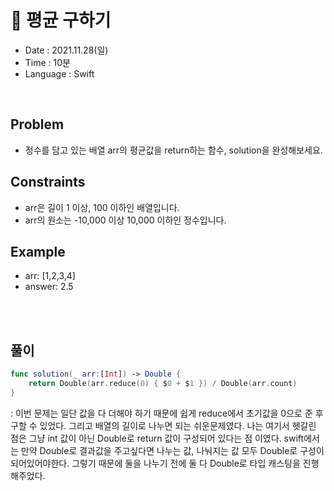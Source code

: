 # 🌼 평균 구하기
- Date : 2021.11.28(일)
- Time : 10분
- Language : Swift
<br>

## Problem

- 정수를 담고 있는 배열 arr의 평균값을 return하는 함수, solution을 완성해보세요.


## Constraints
- arr은 길이 1 이상, 100 이하인 배열입니다.
- arr의 원소는 -10,000 이상 10,000 이하인 정수입니다.

## Example

- arr: [1,2,3,4]
- answer: 2.5

<br><br>

## 풀이
```swift
func solution(_ arr:[Int]) -> Double {
    return Double(arr.reduce(0) { $0 + $1 }) / Double(arr.count)
}
```
: 이번 문제는 일단 값을 다 더해야 하기 때문에 쉽게 reduce에서 초기값을 0으로 준 후 구할 수 있었다. 그리고 배열의 길이로 나누면 되는 쉬운문제였다. 나는 여기서 헷갈린 점은 그냥 int 값이 아닌 Double로 return 값이 구성되어 있다는 점 이였다. swift에서는 만약 Double로 결과값을 주고싶다면 나누는 값, 나눠지는 값 모두 Double로 구성이 되어있어야한다. 그렇기 때문에 둘을 나누기 전에 둘 다 Double로 타입 캐스팅을 진행해주었다.
